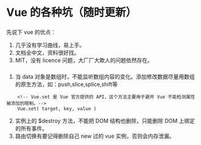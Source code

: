 # Vue 的各种坑（随时更新）
### 
先说下 vue 的优点：
1. 几乎没有学习曲线，易上手。
2. 文档全中文，资料很好找。
3. MIT，没有 licence 问题，大厂厂大欺人的问题依然存在。
###

1. 当 data 对象是数组时，不能监听数组内容的变化。添加修改数据尽量用数组的原生方法，如：push,slice,splice,shift等
```
    <!-- Vue.set 是 Vue 官方提供的 API，这个方法主要用于避开 Vue 不能检测属性被添加的限制。-->
    Vue.set( target, key, value )
```
2. 实例上的 $destroy 方法，不能把 DOM 结构也删除，只能删除 DOM 上绑定的所有事件。
3. 路由切换有要记得删除自己 new 过的 vue 实例，否则会内存泄漏。